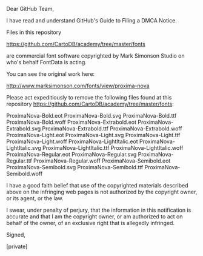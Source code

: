 Dear GitHub Team,

I have read and understand GitHub's Guide to Filing a DMCA Notice.

Files in this repository

https://github.com/CartoDB/academy/tree/master/fonts

are commercial font software copyrighted by Mark Simonson Studio on
who's behalf FontData is acting.

You can see the original work here:

http://www.marksimonson.com/fonts/view/proxima-nova

Please act expeditiously to remove the following files found at this
repository https://github.com/CartoDB/academy/tree/master/fonts:

ProximaNova-Bold.eot
ProximaNova-Bold.svg
ProximaNova-Bold.ttf
ProximaNova-Bold.woff
ProximaNova-Extrabold.eot
ProximaNova-Extrabold.svg
ProximaNova-Extrabold.ttf
ProximaNova-Extrabold.woff
ProximaNova-Light.eot
ProximaNova-Light.svg
ProximaNova-Light.ttf
ProximaNova-Light.woff
ProximaNova-LightItalic.eot
ProximaNova-LightItalic.svg
ProximaNova-LightItalic.ttf
ProximaNova-LightItalic.woff
ProximaNova-Regular.eot
ProximaNova-Regular.svg
ProximaNova-Regular.ttf
ProximaNova-Regular.woff
ProximaNova-Semibold.eot
ProximaNova-Semibold.svg
ProximaNova-Semibold.ttf
ProximaNova-Semibold.woff

I have a good faith belief that use of the copyrighted materials
described above on the infringing web pages is not authorized by the
copyright owner, or its agent, or the law.

I swear, under penalty of perjury, that the information in this
notification is accurate and that I am the copyright owner, or am
authorized to act on behalf of the owner, of an exclusive right that is
allegedly infringed.

Signed,

[private]
